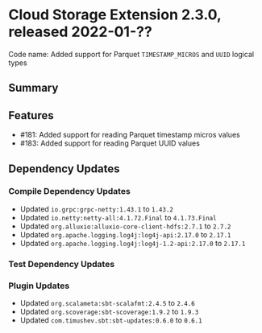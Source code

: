 # Cloud Storage Extension 2.3.0, released 2022-01-??

Code name: Added support for Parquet `TIMESTAMP_MICROS` and `UUID` logical types

## Summary

## Features

* #181: Added support for reading Parquet timestamp micros values
* #183: Added support for reading Parquet UUID values

## Dependency Updates

### Compile Dependency Updates

* Updated `io.grpc:grpc-netty:1.43.1` to `1.43.2`
* Updated `io.netty:netty-all:4.1.72.Final` to `4.1.73.Final`
* Updated `org.alluxio:alluxio-core-client-hdfs:2.7.1` to `2.7.2`
* Updated `org.apache.logging.log4j:log4j-api:2.17.0` to `2.17.1`
* Updated `org.apache.logging.log4j:log4j-1.2-api:2.17.0` to `2.17.1`

### Test Dependency Updates

### Plugin Updates

* Updated `org.scalameta:sbt-scalafmt:2.4.5` to `2.4.6`
* Updated `org.scoverage:sbt-scoverage:1.9.2` to `1.9.3`
* Updated `com.timushev.sbt:sbt-updates:0.6.0` to `0.6.1`
